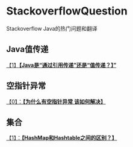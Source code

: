 # StackoverflowQuestion
Stackoverflow Java的热门问题和翻译

## Java值传递
[【1】**【Java是“通过引用传递”还是“值传递？】”**](https://github.com/LucaceLC/StackoverflowJavaQuestion/blob/master/Java%E5%80%BC/%E3%80%90Java%E5%80%BC%E4%BC%A0%E9%80%92%E3%80%91%E3%80%901%E3%80%91%E3%80%90Java%E6%98%AF%E2%80%9C%E9%80%9A%E8%BF%87%E5%BC%95%E7%94%A8%E4%BC%A0%E9%80%92%E2%80%9D%E8%BF%98%E6%98%AF%E2%80%9C%E5%80%BC%E4%BC%A0%E9%80%92%E2%80%9D%E3%80%91.md)


## 空指针异常
[【0】：**【为什么有空指针异常 该如何解决】**](https://github.com/LucaceLC/StackoverflowJavaQuestion/blob/master/%E7%A9%BA%E6%8C%87%E9%92%88%E5%BC%82%E5%B8%B8/%E3%80%90%E7%A9%BA%E6%8C%87%E9%92%88%E5%BC%82%E5%B8%B8%E3%80%91%E3%80%900%E3%80%91%E3%80%90%E4%B8%BA%E4%BB%80%E4%B9%88%E6%9C%89%E7%A9%BA%E6%8C%87%E9%92%88%E5%BC%82%E5%B8%B8%20%E8%AF%A5%E5%A6%82%E4%BD%95%E8%A7%A3%E5%86%B3%E3%80%91.md)

## 集合
[【1】：**【HashMap和Hashtable之间的区别？】**](https://github.com/LucaceLC/StackoverflowJavaQuestion/blob/master/%E9%9B%86%E5%90%88/%E3%80%90%E9%9B%86%E5%90%88%E3%80%91%E3%80%901%E3%80%91%E3%80%90HashMap%E5%92%8CHashtable%E7%9A%84%E5%8C%BA%E5%88%AB%E3%80%91.md)
